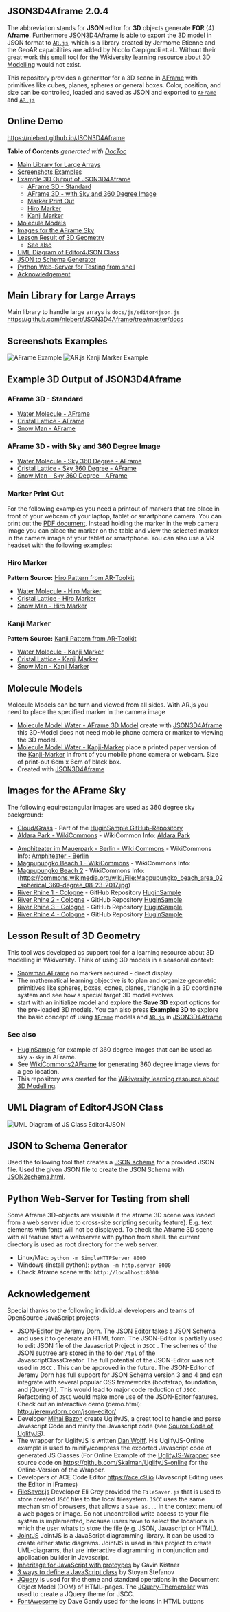 ## JSON3D4Aframe <div id4marker="version" style="display: inline-block">2.0.4</div>

The abbreviation stands for **JSON** editor  for **3D** objects generate **FOR** (4) **Aframe**. Furthermore [JSON3D4Aframe](https://niebert.github.io/JSON3D4Aframe) is able to export the 3D model in JSON format to [`ÀR.js`](https://ar-js-org.github.io/AR.js-Docs/), which is a library created by Jermome Etienne and the GeoAR capabilities are added by Nicolo Carpignoli et.al.. Without their great work this small tool for the [Wikiversity learning resource about 3D Modelling](https://en.wikiversity.org/wiki/3D_Modelling) would not exist.

This repository provides a generator for a 3D scene in [AFrame](https://www.aframe.io) with primitives like cubes, planes, spheres or general boxes. Color, position, and size  can be controlled, loaded and saved as JSON and exported to [`AFrame`](https://aframe.io) and [`AR.js`](https://ar-js-org.github.io/AR.js-Docs/)


## Online Demo

https://niebert.github.io/JSON3D4Aframe


<!-- START doctoc generated TOC please keep comment here to allow auto update -->
<!-- DON'T EDIT THIS SECTION, INSTEAD RE-RUN doctoc TO UPDATE -->
**Table of Contents**  *generated with [DocToc](https://github.com/thlorenz/doctoc)*

- [Main Library for Large Arrays](#main-library-for-large-arrays)
- [Screenshots Examples](#screenshots-examples)
- [Example 3D Output of JSON3D4Aframe](#example-3d-output-of-json3d4aframe)
  - [AFrame 3D - Standard](#aframe-3d---standard)
  - [AFrame 3D - with Sky and 360 Degree Image](#aframe-3d---with-sky-and-360-degree-image)
  - [Marker Print Out](#marker-print-out)
  - [Hiro Marker](#hiro-marker)
  - [Kanji Marker](#kanji-marker)
- [Molecule Models](#molecule-models)
- [Images for the AFrame Sky](#images-for-the-aframe-sky)
- [Lesson Result of 3D Geometry](#lesson-result-of-3d-geometry)
  - [See also](#see-also)
- [UML Diagram of Editor4JSON Class](#uml-diagram-of-editor4json-class)
- [JSON to Schema Generator](#json-to-schema-generator)
- [Python Web-Server for Testing from shell](#python-web-server-for-testing-from-shell)
- [Acknowledgement](#acknowledgement)

<!-- END doctoc generated TOC please keep comment here to allow auto update -->

## Main Library for Large Arrays

Main library to handle large arrays is `docs/js/editor4json.js`
https://github.com/niebert/JSON3D4Aframe/tree/master/docs

## Screenshots Examples
![AFrame Example](https://niebert.github.io/SamplesAR/img/water_molecule_aframe.png)
![AR.js Kanji Marker Example](https://niebert.github.io/SamplesAR/img/water_molecule_kanji.png)


## Example 3D Output of JSON3D4Aframe

### AFrame 3D - Standard
* [Water Molecule - AFrame](https://niebert.github.io/JSON3D4Aframe/mods3d/water_molecule_aframe.html)
* [Cristal Lattice - AFrame](https://niebert.github.io/JSON3D4Aframe/mods3d/cristal_lattice_aframe.html)
* [Snow Man - AFrame](https://niebert.github.io/JSON3D4Aframe/mods3d/snowman_aframe.html)

### AFrame 3D - with Sky and 360 Degree Image
* [Water Molecule - Sky 360 Degree - AFrame](https://niebert.github.io/JSON3D4Aframe/mods3d/water_molecule_sky_aframe.html)
* [Cristal Lattice - Sky 360 Degree - AFrame](https://niebert.github.io/JSON3D4Aframe/mods3d/cristal_lattice_sky_aframe.html)
* [Snow Man - Sky 360 Degree - AFrame](https://niebert.github.io/JSON3D4Aframe/mods3d/snowman_sky_aframe.html)

### Marker Print Out
For the following examples you need a printout of markers that are place in front of your webcam of your laptop, tablet or smartphone camera. You can print out the [PDF document](https://niebert.github.io/JSON2Schema/pdf/marker_hiro_kanji_printout.pdf). Instead holding the marker in the web camera image you can place the marker on the table and view the selected marker in the camera image of your tablet or smartphone. You can also use a VR headset  with the following examples:

### Hiro Marker
**Pattern Source:** [Hiro Pattern from AR-Toolkit](https://github.com/artoolkit/ARToolKit5/blob/master/doc/patterns/Hiro%20pattern.pdf)
* [Water Molecule - Hiro Marker](https://niebert.github.io/JSON3D4Aframe/mods3d/water_molecule_ar_hiro.html)
* [Cristal Lattice - Hiro Marker](https://niebert.github.io/JSON3D4Aframe/mods3d/cristal_lattice_ar_hiro.html)
* [Snow Man - Hiro Marker](https://niebert.github.io/JSON3D4Aframe/mods3d/snowman_ar_hiro.html)

### Kanji Marker
**Pattern Source:** [Kanji Pattern from AR-Toolkit](https://github.com/artoolkit/ARToolKit5/blob/master/doc/patterns/Kanji%20pattern.pdf)
* [Water Molecule - Kanji Marker](https://niebert.github.io/JSON3D4Aframe/mods3d/water_molecule_ar_kanji.html)
* [Cristal Lattice - Kanji Marker](https://niebert.github.io/JSON3D4Aframe/mods3d/cristal_lattice_ar_kanji.html)
* [Snow Man - Kanji Marker](https://niebert.github.io/JJSON3D4Aframe/mods3d/snowman_ar_kanji.html)


## Molecule Models
Molecule Models can be turn and viewed from all sides. With AR.js you need to place the specified marker in the camera image
* [Molecule Model Water - AFrame 3D Model](https://niebert.github.io/SampleAR/water_aframe.html) create with [JSON3D4Aframe](https://niebert.github.io/JSON3D4Aframe/index.html) this 3D-Model does not need mobile phone camera or marker to viewing the 3D model.
* [Molecule Model Water - Kanji-Marker](https://niebert.github.io/SampleAR/water_hiro.html) place a printed paper version of the  [Kanji-Marker](https://github.com/artoolkit/artoolkit5/blob/master/doc/patterns/Kanji%20pattern.pdf) in front of you mobile phone camera or webcam. Size of print-out 6cm x 6cm of black box.
* Created with [JSON3D4Aframe](https://niebert.github.io/JSON3D4Aframe)

## Images for the AFrame Sky
The following equirectangular images are used as 360 degree sky background:
* [Cloud/Grass](https://niebert.github.io/HuginSample/img/cloud_grass.jpg) - Part of the [HuginSample GitHub-Repository](https://www.github.com/niebert/HuginSample/)
* [Aldara Park - WikiCommons](https://upload.wikimedia.org/wikipedia/commons/d/d8/Aldara_parks.jpg) - WikiCommon Info: [Aldara Park](https://commons.wikimedia.org/wiki/File:Aldara_parks.jpg)
<!-- Low Resolution Amphiteater Berlin
[](https://upload.wikimedia.org/wikipedia/commons/thumb/8/8d/Amphiteater_im_Mauerpark%2C_Berlin%2C_360x180%2C_1705280617%2C_ako.jpg/1280px-Amphiteater_im_Mauerpark%2C_Berlin%2C_360x180%2C_1705280617%2C_ako.jpg)Amphiteater - Berlin
-->
* [Amphiteater im Mauerpark - Berlin - Wiki Commons](https://upload.wikimedia.org/wikipedia/commons/8/8d/Amphiteater_im_Mauerpark%2C_Berlin%2C_360x180%2C_1705280617%2C_ako.jpg) - WikiCommons Info: [Amphiteater - Berlin](https://commons.wikimedia.org/wiki/File:Amphiteater_im_Mauerpark,_Berlin,_360x180,_1705280617,_ako.jpg)
* [Magpupungko Beach 1 -  WikiCommons](https://upload.wikimedia.org/wikipedia/commons/5/56/Magpupungko_beach_area_spherical_360-degree_08-23-2017.jpg) - WikiCommons Info:
* [Magpupungko Beach 2](https://upload.wikimedia.org/wikipedia/commons/thumb/a/a9/Magpupungko_beach_area_02_spherical_360-degree_08-23-2017.jpg/1024px-Magpupungko_beach_area_02_spherical_360-degree_08-23-2017.jpg) - WikiCommons Info: (https://commons.wikimedia.org/wiki/File:Magpupungko_beach_area_02_spherical_360-degree_08-23-2017.jpg)
* [River Rhine 1 - Cologne](https://niebert.github.io/HuginSample/img/rhein1_rodenkirchen.jpg) - GitHub Repository [HuginSample](https://www.github.com/niebert/HuginSample)
* [River Rhine 2 - Cologne](https://niebert.github.io/HuginSample/img/rhein2_rodenkirchen.jpg) - GitHub Repository [HuginSample](https://www.github.com/niebert/HuginSample)
* [River Rhine 3 - Cologne](https://niebert.github.io/HuginSample/img/rhein3_rodenkirchen.jpg) - GitHub Repository [HuginSample](https://www.github.com/niebert/HuginSample)
* [River Rhine 4 - Cologne](https://niebert.github.io/HuginSample/img/rhein4_rodenkirchen.jpg) - GitHub Repository [HuginSample](https://www.github.com/niebert/HuginSample)


## Lesson Result of 3D Geometry
This tool was developed as support tool for a learning resource about 3D modelling in Wikiversity. Think of using 3D models in a seasonal context:
* [Snowman AFrame](https://niebert.github.io/JSON3D4Aframe/mods3d/snowman_aframe.html) no markers required - direct display
* The mathematical learning objective is to plan and organize geometric primitives like spheres, boxes, cones, planes, triangle in a 3D coordinate system and see how a special target 3D model evolves.
* start with an initialize model and explore the **Save 3D** export options for the pre-loaded 3D models. You can also press **Examples 3D** to explore the basic concept of using [`AFrame`](https://aframe.io) models and [`AR.js`](https://ar-js-org.github.io/AR.js-Docs/) in [JSON3D4Aframe](https://niebert.github.io/JSON3D4Aframe)

### See also
* [HuginSample](https://www.github.com/niebert/HuginSample) for example of 360 degree images that can be used as sky `a-sky` in AFrame.
* See [WikiCommons2AFrame](https://www.github.com/niebert/WikiCommons2AFrame) for generating 360 degree image views for a geo location.
* This repository was created for the [Wikiversity learning resource about 3D Modelling](https://en.wikiversity.org/wiki/3D_Modelling).


## UML Diagram of Editor4JSON Class

![UML Diagram of JS Class Editor4JSON](https://niebert.github.io/JSON3D4Aframe/Editor4JSON_UML.png)

## JSON to Schema Generator

Used the following tool that creates a [JSON schema](http://json-schema.org/) for a provided JSON file. Used the given JSON file to create the JSON Schema with [JSON2schema.html](https://niebert.github.io/json-editor/plugins/json2schema.html).

## Python Web-Server for Testing from shell
Some Aframe 3D-objects are visisible if the aframe 3D scene was loaded from a web server (due to cross-site scripting security feature). E.g. text elements with fonts will not be displayed. To check the Aframe 3D scene with all feature start a webserver with python from shell. the current directory is used as root directory for the web server.
* Linux/Mac:  `python -m SimpleHTTPServer 8000`
* Windows (install python): `python -m http.server 8000`
* Check Aframe scene with: `http://localhost:8000`

## Acknowledgement
Special thanks to the following individual developers and teams of OpenSource JavaScript projects:
* [JSON-Editor](https://github.com/jdorn/json-editor) by Jeremy Dorn. The JSON Editor takes a JSON Schema and uses it to generate an HTML form. The JSON-Editor is partially used to edit JSON file of the Javascript Project in `JSCC` . The schemes of the JSON subtree are stored in the folder `/tpl` of the JavascriptClassCreator. The full potential of the JSON-Editor was not used in `JSCC` . This can be approved in the future.
The JSON-Editor of Jeremy Dorn has full support for JSON Schema version 3 and 4 and can integrate with several popular CSS frameworks (bootstrap, foundation, and jQueryUI). This would lead to major code reduction of `JSCC` . Refactoring of `JSCC` would make more use of the JSON-Editor features. Check out an interactive demo (demo.html): http://jeremydorn.com/json-editor/
* Developer [Mihai Bazon](http://lisperator.net/) create UglifyJS, a great tool to handle and parse Javascript Code and minify the Javascript code (see [Source Code of UglifyJS](https://github.com/mishoo/UglifyJS2)).
* The wrapper for UglifyJS is written [Dan Wolff](http://danwolff.se/). His UglifyJS-Online example is used to minify/compress the exported Javascript code of generated JS Classes (For Online Example of the [UglifyJS-Wrapper](https://skalman.github.io/UglifyJS-online/) see source code on https://github.com/Skalman/UglifyJS-online for the Online-Version of the Wrapper.
* Developers of ACE Code Editor https://ace.c9.io (Javascript Editing uses the Editor in iFrames)
* [FileSaver.js](https://github.com/eligrey/FileSaver.js) Developer Eli Grey provided the `FileSaver.js` that is used to store created `JSCC` files to the local filesystem. `JSCC` uses the same mechanism of browsers, that allows a `Save as...` in the context menu of a web pages or image. So not uncontrolled write access to your file system is implemented, because users have to select the locations in which the user whats to store the file (e.g. JSON, Javascript or HTML).
* [JointJS](https://github.com/clientIO/joint) JointJS is a JavaScript diagramming library. It can be used to create either static diagrams. JointJS is used in this project to create UML-diagrams, that are interactive diagramming in conjunction and application builder in Javascript.
* [Inheritage for JavaScript with protoypes](http://phrogz.net/js/classes/OOPinJS2.html) by Gavin Kistner
* [3 ways to define a JavaScript class](https://www.phpied.com/3-ways-to-define-a-javascript-class/) by Stoyan Stefanov
* [JQuery](https://jqueryui.com) is used for the theme and standard operations in the Document Object Model (DOM) of HTML-pages. The [JQuery-Themeroller](https://jqueryui.com/themeroller/) was used to create a JQuery theme for JSCC.
* [FontAwesome](http://fontawesome.io/icons/) by Dave Gandy used for the icons in HTML buttons
